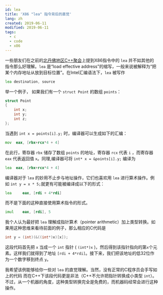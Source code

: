 ```yaml
---
id: lea
title: 'X86 "lea" 指令背后的直觉'
lang: zh
created: 2019-06-11
modified: 2019-06-11
tags:
  - c
  - code
  - x86
---
```


一些朋友们在之前的[北丹佛地区C++聚会](https://www.meetup.com/North-Denver-Metro-C-Meetup/events/261292867/)上提到X86指令中的 `lea` 并不如其他的指令那么好理解。`lea` 是“load effective address”的缩写，一般来说被解释为“把某个内存地址从放到目标位置”。在Intel汇编语法下，`lea` 被写作

```asm
lea destination, source
```

举一个例子， 如果我们有一个 `struct Point` 的数组 `points`：

```c
struct Point
{
    int x;
    int y;
    int z;
};
```

当遇到 `int x = points[i].y;` 时，编译器可以生成如下的汇编：

```asm
mov  eax, [rbx+rcx*4 + 4]
```

在此行，寄存器 `rbx` 储存了数组 `points` 的地址，寄存器 `rcx` 代表 `i` ，而寄存器 `eax` 代表返回值 `x`。同理,编译器可将 `int* x = &points[i].y;` 编译为

```asm
lea  eax, [rbx+rcx*4 + 4]
```

编译器对于 `lea` 的妙用不止步与地址操作，它们也喜欢用 `lea` 进行算术操作。例如 `int y = x * 5;`就更有可能被编译成以下的形式：

```asm
lea     eax, [rdi + 4*rdi]
```

而不是下面的这种直接使用算术指令的形式。

```asm
imul    eax, [rdi], 5
```

我个人认为最好把 `lea` 理解成指针算术（pointer arithmetic）加上类型转换。如果用这种思维来看待前面的例子，那么相应的C代码是

```c
int y = (int)(&((int*)x)[x]);
```

这段代码首先把 `x` 当成一个 `int` 指针 ( `(int*)x` )，然后得到该指针指向的第`x`个元素。这样我们就得到了地址 `[rdi + 4*rdi]`。接下来，我们把该地址的低32位作为一个数字移到终点 `y`。

我希望该例能够给你一些对 `lea` 的直觉理解。当然，没有正常的C程序员会手写如上的代码 而在C++下该段代码更是非法（C++不允许把指针转换成小类型 `int`）。不过，从一个机器的角度，这种类型转换完全是免费的，而机器码经常会进行这种操作。
